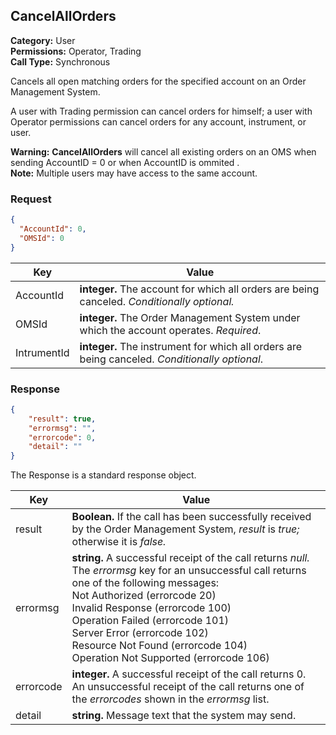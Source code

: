 ## CancelAllOrders

**Category:** User<br />
**Permissions:** Operator, Trading<br />
**Call Type:** Synchronous

Cancels all open matching orders for the specified account on an Order Management System. 

A user with Trading permission can cancel orders for himself; a user with Operator permissions can cancel orders for any account, instrument, or user.

<aside class="warning"><strong>Warning:</strong> <strong>CancelAllOrders</strong> will cancel all existing orders on an OMS when sending AccountID = 0 or when AccountID is ommited .</aside>

<aside class="notice"><strong>Note:</strong> Multiple users may have access to the same account.</aside>


### Request

```json
{
  "AccountId": 0,
  "OMSId": 0
}
```

| Key       | Value                                                        |
| ------------ | ------------------------------------------------------------ |
| AccountId    | **integer.** The account for which all orders are being canceled. *Conditionally optional.* |
| OMSId        | **integer.** The Order Management System under which the account operates. *Required*. |
| IntrumentId        | **integer.** The instrument for which all orders are being canceled. *Conditionally optional*. |

### Response

```json
{
    "result": true,
    "errormsg": "",
    "errorcode": 0,
    "detail": ""
}
```
The Response is a standard response object.

| Key       | Value                                                        |
| --------- | ------------------------------------------------------------ |
| result    | **Boolean.** If the call has been successfully received by the Order Management System, *result* is *true;* otherwise it is *false.* |
| errormsg  | **string.** A successful receipt of the call returns *null.* The *errormsg* key for an unsuccessful call returns one of the following messages:<br />Not Authorized (errorcode 20)<br />Invalid Response (errorcode 100)<br />Operation Failed (errorcode 101)<br />Server Error (errorcode 102)<br />Resource Not Found (errorcode 104)<br />Operation Not Supported (errorcode 106) |
| errorcode | **integer.** A successful receipt of the call returns 0. An unsuccessful receipt of the call returns one of the *errorcodes* shown in the *errormsg* list. |
| detail    | **string.** Message text that the system may send.           |




